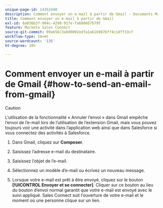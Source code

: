 ```yaml
---
unique-page-id: 14352440
description: Comment envoyer un e-mail à partir de Gmail - Documents Marketo - Documentation du produit
title: Comment envoyer un e-mail à partir de Gmail
exl-id: 8a036b37-984c-4298-917e-fa680657b79f
feature: Marketo Sales Connect
source-git-commit: 09a656c3a0d0002edfa1a61b987bff4c1dff33cf
workflow-type: tm+mt
source-wordcount: '135'
ht-degree: 10%

---
```


# Comment envoyer un e-mail à partir de Gmail {#how-to-send-an-email-from-gmail}

>[!CAUTION]
>
>L’utilisation de la fonctionnalité « Annuler l’envoi » dans Gmail empêche l’envoi de l’e-mail lors de l’utilisation de l’extension Gmail, mais vous pouvez toujours voir une activité dans l’application web ainsi que dans Salesforce si vous connectez des activités à Salesforce.

1. Dans Gmail, cliquez sur **Composer**.

1. Saisissez l’adresse e-mail du destinataire.

1. Saisissez l’objet de l’e-mail.

1. Sélectionnez un modèle d’e-mail ou écrivez un nouveau message.

1. Lorsque votre e-mail est prêt à être envoyé, cliquez sur le bouton **[!UICONTROL Envoyer et se connecter]**. Cliquer sur ce bouton au lieu du bouton d’envoi normal garantit que votre e-mail est envoyé avec le suivi appliqué. Sales Connect suit l’ouverture de votre e-mail et le moment où une personne clique sur un lien.
